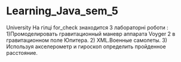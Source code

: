 # Learning_Java_sem_5
University
На гілці for_check знаходится 3 лабораторні роботи :
1)Промоделировать гравитационный маневр аппарата Voyger 2 в гравитационном поле Юпитера.
2) XML.Военные самолеты.
3) Используя акселерометр и гироскоп определить пройденное расстояние. 
